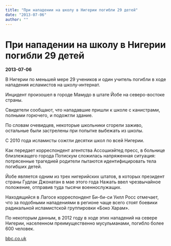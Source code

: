 ```yaml
---
title: "При нападении на школу в Нигерии погибли 29 детей"
date: "2013-07-06"
author: ""
---
```


# При нападении на школу в Нигерии погибли 29 детей

**2013-07-06** 

В Нигерии по меньшей мере 29 учеников и один учитель погибли в ходе нападения исламистов на школу-интернат.

Инцидент произошел в городе Мамудо в штате Йобе на северо-востоке страны.

Свидетели сообщают, что нападавшие пришли к школе с канистрами, полными горючего, и подожгли здание.

По словам очевидцев, некоторые школьники сгорели заживо, остальные были застрелены при попытке выбежать из школы.

С 2010 года исламисты сожгли десятки школ по всей Нигерии.

Как передает корреспондент агентства Ассошиэйтед пресс, в больнице близлежащего города Потискум сложилась напряженная ситуация: потрясенные трагедией родители пытаются идентифицировать тела погибших детей.

Йобе является одним из трех нигерийских штатов, в которых президент страны Гудлак Джонатан в мае этого года Нажать ввел чрезвычайное положение, отправив туда тысячи военнослужащих.

Находящийся в Лагосе корреспондент Би-би-си Уилл Росс отмечает, что за подобными нападениями в регионе чаще всего стоят боевики радикальной исламистской группировки «Боко Харам».

По некоторым данным, в 2012 году в ходе этих нападений на севере Нигерии, населенном преимущественно мусульманами, погибло более 600 человек.

[bbc.co.uk](http://bbc.co.uk/)